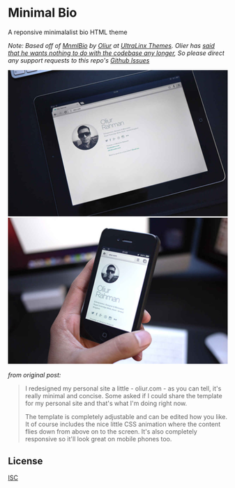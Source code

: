 # Minimal Bio
A reponsive minimalalist bio HTML theme

*Note:  Based off of [MnmlBio](http://theultralinx.com/2012/09/minimal-bio-responsive-site-template-free-download/) by [Oliur](https://twitter.com/UltraLinx) at [UltraLinx Themes](http://themes.theultralinx.com/). Olier has [said that he wants nothing to do with the codebase any longer](https://twitter.com/UltraLinx/status/634503960775233540), So please direct any support requests to this repo's [Github Issues](https://github.com/therebelrobot/minimal-bio/issues)*

![](./docs/minimal-bio-tablet.jpg)
![](./docs/minimal-bio-phone.jpg)

*from original post:*

> I redesigned my personal site a little - oliur.com - as you can tell, it's really minimal and concise. Some asked if I could share the template for my personal site and that's what I'm doing right now.
> 
> The template is completely adjustable and can be edited how you like. It of course includes the nice little CSS animation where the content flies down from above on to the screen. It's also completely responsive so it'll look great on mobile phones too.

## License

[ISC](https://tldrlegal.com/license/-isc-license)
